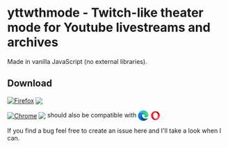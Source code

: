 # yttwthmode - Twitch-like theater mode for Youtube livestreams and archives

Made in vanilla JavaScript (no external libraries).

## Download

[link-firefox]: https://addons.mozilla.org/en-US/firefox/addon/yttwthmode/ 'Download from Mozilla Add-ons'   
[link-chrome]: https://chrome.google.com/webstore/detail/yttwthmode/ahnanfplkklemnpbjcgheicpcnodmjji 'Download from the Chrome Web Store'   

[<img src="https://raw.githubusercontent.com/alrra/browser-logos/90fdf03c/src/firefox/firefox.svg" width="48" alt="Firefox" valign="middle">][link-firefox] [<img valign="middle" src="https://img.shields.io/amo/v/yttwthmode.svg?label=%20">][link-firefox]

[<img src="https://raw.githubusercontent.com/alrra/browser-logos/90fdf03c/src/chrome/chrome.svg" width="48" alt="Chrome" valign="middle">][link-chrome] [<img valign="middle" src="https://img.shields.io/chrome-web-store/v/ahnanfplkklemnpbjcgheicpcnodmjji.svg?label=%20">][link-chrome] should also be compatible with [<img src="https://raw.githubusercontent.com/alrra/browser-logos/90fdf03c/src/edge/edge.svg" width="24" alt="Edge" valign="middle">][link-chrome] [<img src="https://raw.githubusercontent.com/alrra/browser-logos/90fdf03c/src/opera/opera.svg" width="24" alt="Opera" valign="middle">][link-chrome]

If you find a bug feel free to create an issue here and I'll take a look when I can.
